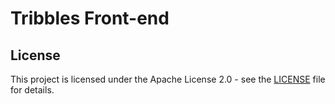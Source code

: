 # Tribbles Front-end


## License

This project is licensed under the Apache License 2.0 - see the [LICENSE](LICENSE) file for details.
